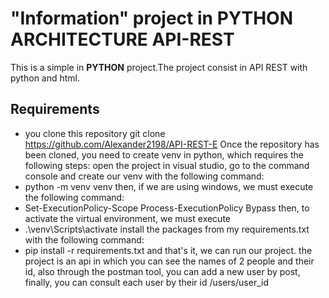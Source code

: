 # "Information" project in PYTHON ARCHITECTURE API-REST

This is a simple in  **PYTHON** project.The project consist in API REST with python and html.

## Requirements
- you clone this repository git clone https://github.com/Alexander2198/API-REST-E
Once the repository has been cloned, you need to create venv in python, which requires the following steps:
open the project in visual studio, go to the command console and create our venv with the following command:
- python -m venv venv then, if we are using windows, we must execute the following command:
- Set-ExecutionPolicy-Scope Process-ExecutionPolicy Bypass
then, to activate the virtual environment, we must execute
- .\venv\Scripts\activate
install the packages from my requirements.txt with the following command:
- pip install -r requirements.txt
and that's it, we can run our project.
the project is an api in which you can see the names of 2 people and their id, also through the postman tool, you can add a new user by post,
 finally, you can consult each user by their id /users/user_id

